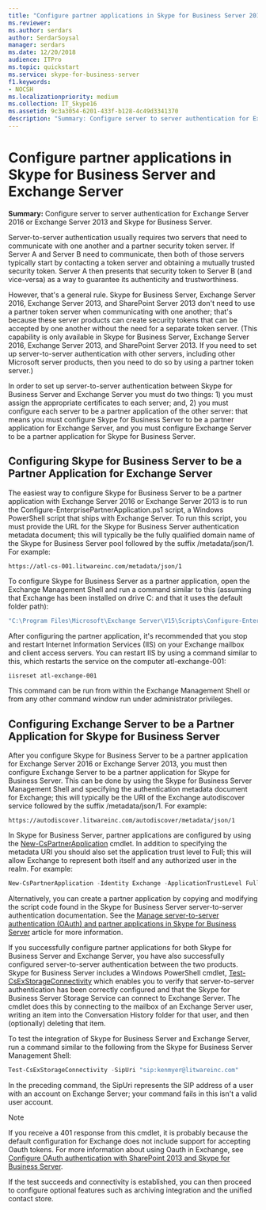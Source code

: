 ```yaml
---
title: "Configure partner applications in Skype for Business Server 2015 and Exchange Server"
ms.reviewer: 
ms.author: serdars
author: SerdarSoysal
manager: serdars
ms.date: 12/20/2018
audience: ITPro
ms.topic: quickstart
ms.service: skype-for-business-server
f1.keywords:
- NOCSH
ms.localizationpriority: medium
ms.collection: IT_Skype16
ms.assetid: 9c3a3054-6201-433f-b128-4c49d3341370
description: "Summary: Configure server to server authentication for Exchange Server 2016 or Exchange Server 2013 and Skype for Business Server."
---
```


# Configure partner applications in Skype for Business Server and Exchange Server
 
**Summary:** Configure server to server authentication for Exchange Server 2016 or Exchange Server 2013 and Skype for Business Server.
  
Server-to-server authentication usually requires two servers that need to communicate with one another and a partner security token server. If Server A and Server B need to communicate, then both of those servers typically start by contacting a token server and obtaining a mutually trusted security token. Server A then presents that security token to Server B (and vice-versa) as a way to guarantee its authenticity and trustworthiness.
  
However, that's a general rule. Skype for Business Server, Exchange Server 2016, Exchange Server 2013, and SharePoint Server 2013 don't need to use a partner token server when communicating with one another; that's because these server products can create security tokens that can be accepted by one another without the need for a separate token server. (This capability is only available in Skype for Business Server, Exchange Server 2016, Exchange Server 2013, and SharePoint Server 2013. If you need to set up server-to-server authentication with other servers, including other Microsoft server products, then you need to do so by using a partner token server.)
  
In order to set up server-to-server authentication between Skype for Business Server and Exchange Server you must do two things: 1) you must assign the appropriate certificates to each server; and, 2) you must configure each server to be a partner application of the other server: that means you must configure Skype for Business Server to be a partner application for Exchange Server, and you must configure Exchange Server to be a partner application for Skype for Business Server.
  
## Configuring Skype for Business Server to be a Partner Application for Exchange Server

The easiest way to configure Skype for Business Server to be a partner application with Exchange Server 2016 or Exchange Server 2013 is to run the Configure-EnterprisePartnerApplication.ps1 script, a Windows PowerShell script that ships with Exchange Server. To run this script, you must provide the URL for the Skype for Business Server authentication metadata document; this will typically be the fully qualified domain name of the Skype for Business Server pool followed by the suffix /metadata/json/1. For example:
  
```console
https://atl-cs-001.litwareinc.com/metadata/json/1
```

To configure Skype for Business Server as a partner application, open the Exchange Management Shell and run a command similar to this (assuming that Exchange has been installed on drive C: and that it uses the default folder path):
  
```powershell
"C:\Program Files\Microsoft\Exchange Server\V15\Scripts\Configure-EnterprisePartnerApplication.ps1 -AuthMetaDataUrl 'https://atl-cs-001.litwareinc.com/metadata/json/1' -ApplicationType Lync"
```

After configuring the partner application, it's recommended that you stop and restart Internet Information Services (IIS) on your Exchange mailbox and client access servers. You can restart IIS by using a command similar to this, which restarts the service on the computer atl-exchange-001:
  
```powershell
iisreset atl-exchange-001
```

This command can be run from within the Exchange Management Shell or from any other command window run under administrator privileges.
  
## Configuring Exchange Server to be a Partner Application for Skype for Business Server

After you configure Skype for Business Server to be a partner application for Exchange Server 2016 or Exchange Server 2013, you must then configure Exchange Server to be a partner application for Skype for Business Server. This can be done by using the Skype for Business Server Management Shell and specifying the authentication metadata document for Exchange; this will typically be the URI of the Exchange autodiscover service followed by the suffix /metadata/json/1. For example:
  
```console
https://autodiscover.litwareinc.com/autodiscover/metadata/json/1
```

In Skype for Business Server, partner applications are configured by using the [New-CsPartnerApplication](/powershell/module/skype/new-cspartnerapplication?view=skype-ps&preserve-view=true) cmdlet. In addition to specifying the metadata URI you should also set the application trust level to Full; this will allow Exchange to represent both itself and any authorized user in the realm. For example:
  
```powershell
New-CsPartnerApplication -Identity Exchange -ApplicationTrustLevel Full -MetadataUrl "https://autodiscover.litwareinc.com/autodiscover/metadata/json/1"
```

Alternatively, you can create a partner application by copying and modifying the script code found in the Skype for Business Server server-to-server authentication documentation. See the [Manage server-to-server authentication (OAuth) and partner applications in Skype for Business Server](../../manage/authentication/server-to-server-and-partner-applications.md) article for more information.
  
If you successfully configure partner applications for both Skype for Business Server and Exchange Server, you have also successfully configured server-to-server authentication between the two products. Skype for Business Server includes a Windows PowerShell cmdlet, [Test-CsExStorageConnectivity](/powershell/module/skype/test-csexstorageconnectivity?view=skype-ps&preserve-view=true) which enables you to verify that server-to-server authentication has been correctly configured and that the Skype for Business Server Storage Service can connect to Exchange Server. The cmdlet does this by connecting to the mailbox of an Exchange Server user, writing an item into the Conversation History folder for that user, and then (optionally) deleting that item.
  
To test the integration of Skype for Business Server and Exchange Server, run a command similar to the following from the Skype for Business Server Management Shell:
  
```powershell
Test-CsExStorageConnectivity -SipUri "sip:kenmyer@litwareinc.com"
```

In the preceding command, the SipUri represents the SIP address of a user with an account on Exchange Server; your command fails in this isn't a valid user account.
  
> [!NOTE]
> If you receive a 401 response from this cmdlet, it is probably because the default configuration for Exchange does not include support for accepting Oauth tokens. For more information about using Oauth in Exchange, see [Configure OAuth authentication with SharePoint 2013 and Skype for Business Server](/exchange/configure-oauth-authentication-with-sharepoint-2013-and-lync-2013-exchange-2013-help). 
  
If the test succeeds and connectivity is established, you can then proceed to configure optional features such as archiving integration and the unified contact store.